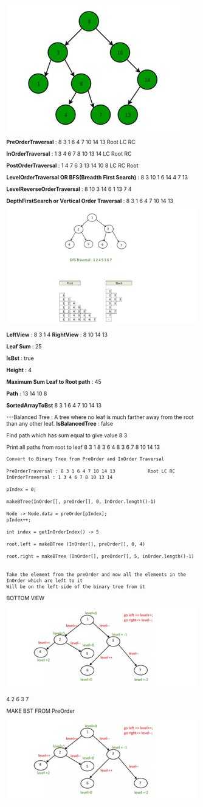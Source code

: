 ![DFS](./images/BST.JPG)

**PreOrderTraversal** : 8 3 1 6 4 7 10 14 13            Root LC RC

**InOrderTraversal** : 1 3 4 6 7 8 10 13 14             LC Root RC

**PostOrderTraversal** : 1 4 7 6 3 13 14 10 8           LC RC Root

**LevelOrderTraversal OR BFS(Breadth First Search)** : 8 3 10 1 6 14 4 7 13

**LevelReverseOrderTraversal** : 8 10 3 14 6 1 13 7 4

**DepthFirstSearch or Vertical Order Traversal** :  8 3 1 6 4 7 10 14 13

![DFS](./images/DFS.JPG)


**LeftView** : 8 3 1 4
**RightView** : 8 10 14 13

**Leaf Sum** : 25

**IsBst** : true

**Height** : 4

**Maximum Sum Leaf to Root path** : 45

**Path** : 13 14 10 8

**SortedArrayToBst**
8 3 1 6 4 7 10 14 13

---Balanced Tree : A tree where no leaf is much farther away from the root than any other leaf.
**IsBalancedTree** : false

Find path which has sum equal to give value
 8 3
 
Print all paths from root to leaf
8 3 1
8 3 6 4
8 3 6 7
8 10 14 13


````
Convert to Binary Tree from PreOrder and InOrder Traversal

PreOrderTraversal : 8 3 1 6 4 7 10 14 13            Root LC RC
InOrderTraversal : 1 3 4 6 7 8 10 13 14  

pIndex = 0;

makeBTree(InOrder[], preOrder[], 0, InOrder.length()-1)

Node -> Node.data = preOrder[pIndex];
pIndex++;

int index = getInOrderIndex() -> 5

root.left = makeBTree (InOrder[], preOrder[], 0, 4)

root.right = makeBTree (InOrder[], preOrder[], 5, inOrder.length()-1)


Take the element from the preOrder and now all the elements in the InOrder which are left to it
Will be on the left side of the binary tree from it
````


BOTTOM VIEW

![BottomView](./images/BottomView.JPG)

4 2 6 3 7 

MAKE BST FROM PreOrder

![BottomView](./images/BottomView.JPG)
